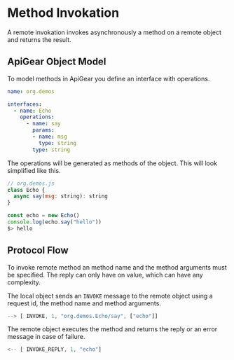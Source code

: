 # Method Invokation

A remote invokation invokes asynchronously a method on a remote object and returns the result.

## ApiGear Object Model

To model methods in ApiGear you define an interface with operations.


```yaml
name: org.demos

interfaces:
  - name: Echo
    operations:
      - name: say
        params:
        - name: msg
          type: string
        type: string
```

The operations will be generated as methods of the object. This will look simplified like this.


```js
// org.demos.js
class Echo {
  async say(msg: string): string
}

const echo = new Echo()
console.log(echo.say("hello"))
$> hello
````

## Protocol Flow

To invoke remote method an method name and the method arguments must be specified. The reply can only have on value, which can have any complexity.

The local object sends an `INVOKE` message to the remote object using a request id, the method name and method arguments.

```js
--> [ INVOKE, 1, "org.demos.Echo/say", ["echo"]]
```

The remote object executes the method and returns the reply or an error message in case of failure. 

```js
<-- [ INVOKE_REPLY, 1, "echo"]
```